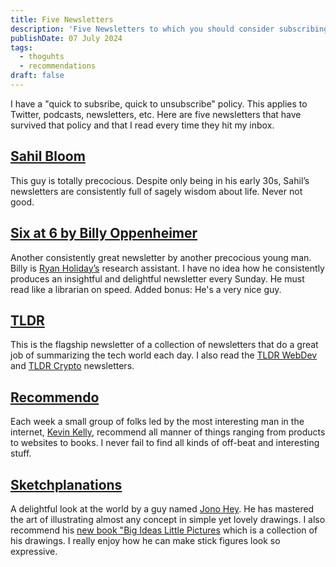 ```yaml
---
title: Five Newsletters
description: 'Five Newsletters to which you should consider subscribing'
publishDate: 07 July 2024
tags:
  - thoguhts
  - recommendations
draft: false
---
```


I have a "quick to subsribe, quick to unsubscribe" policy. This applies to Twitter, podcasts, newsletters, etc.  Here are five newsletters that have survived that policy and that I read every time they hit my inbox.

## [Sahil Bloom](https://sparklp.co/464d61cc/)

This guy is totally precocious.  Despite only being in his early 30s, Sahil’s newsletters are consistently full of sagely wisdom about life.  Never not good.

## [Six at 6 by Billy Oppenheimer](https://billyoppenheimer.com/newsletter/)

Another consistently great newsletter by another precocious young man.  Billy is [Ryan Holiday’s](https://ryanholiday.net/) research assistant. I have no idea how he consistently produces an insightful and delightful newsletter every Sunday. He must read like a librarian on speed. Added bonus: He's a very nice guy.

## [TLDR](https://refer.tldr.tech/08876c8c/)

This is the flagship newsletter of a collection of newsletters that do a great job of summarizing the tech world each day.  I also read the [TLDR WebDev](https://refer.tldr.tech/0e805346/3) and [TLDR Crypto](https://refer.tldr.tech/33f31452/6) newsletters.

## [Recommendo](https://www.recomendo.com/)

Each week a small group of folks led by the most interesting  man in the internet, [Kevin Kelly](https://kk.org), recommend all manner of things ranging from products to websites to books. I never fail to find all kinds of off-beat and interesting stuff.

## [Sketchplanations](https://sketchplanations.com/subscribe)

A delightful look at the world by a guy named [Jono Hey](https://www.jonohey.com/). He has mastered the art of illustrating almost any concept in simple yet lovely drawings. I also recommend his [new book "Big Ideas Little Pictures](https://amzn.to/3XUUB1Y) which is a collection of his drawings. I really enjoy how he can make stick figures look so expressive.